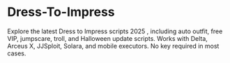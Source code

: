 # Dress-To-Impress
Explore the latest Dress to Impress scripts 2025 , including auto outfit, free VIP, jumpscare, troll, and Halloween update scripts. Works with Delta, Arceus X, JJSploit, Solara, and mobile executors. No key required in most cases.
